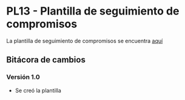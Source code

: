 # PL13 - Plantilla de seguimiento de compromisos

La plantilla de seguimiento de compromisos se encuentra [aquí](https://docs.google.com/spreadsheets/d/1W5YhzONdH-DZssLaL50PkigCW8Tjag0OeagWSCPGsaw/edit#gid=0)

## Bitácora de cambios

### Versión 1.0

- Se creó la plantilla 
